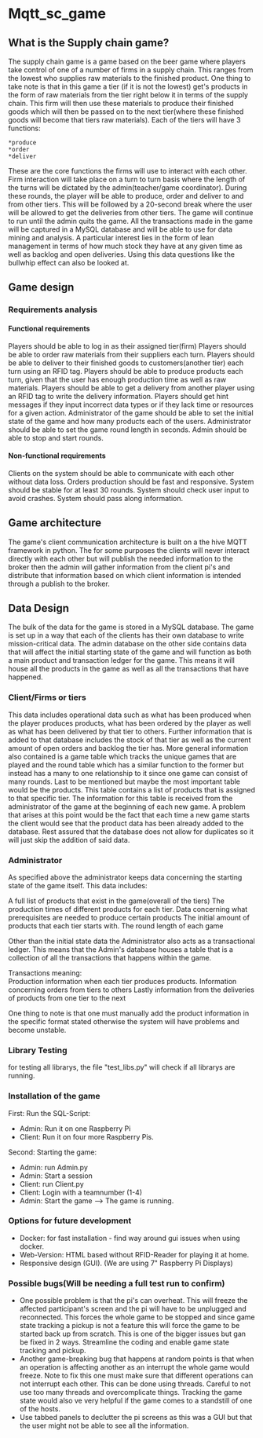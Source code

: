 # Mqtt_sc_game

## What is the Supply chain game?
The supply chain game is a game based on the beer game where players take control of one of a number of firms in a supply chain. This ranges from the lowest who supplies raw materials to the finished product. One thing to take note is that in this game a tier (if it is not the lowest) get's products in the form of raw materials from the tier right below it in terms of the supply chain. This firm will then use these materials to produce their finished goods which will then be passed on to the next tier(where these finished goods will become that tiers raw materials). 
Each of the tiers will have 3 functions:

    *produce 
    *order 
    *deliver

These are the core functions the firms will use to interact with each other. Firm interaction will take place on a turn to turn basis where the length of the turns will be dictated by the admin(teacher/game coordinator). During these rounds, the player will be able to produce, order and deliver to and from other tiers. This will be followed by a 20-second break where the user will be allowed to get the deliveries from other tiers.
The game will continue to run until the admin quits the game. All the transactions made in the game will be captured in a MySQL database and will be able to use for data mining and analysis. A particular interest lies in the form of lean management in terms of how much stock they have at any given time as well as backlog and open deliveries. Using this data questions like the bullwhip effect can also be looked at.

## Game design

### Requirements analysis
#### Functional requirements

Players should be able to log in as their assigned tier(firm)
Players should be able to order raw materials from their suppliers each turn.
Players should be able to deliver to their finished goods to customers(another tier) each turn using an RFID tag.
Players should be able to produce products each turn, given that the user has enough production time as well as raw materials.
Players should be able to get a delivery from another player using an RFID tag to write the delivery information.
Players should get hint messages if they input incorrect data types or if they lack time or resources for a given action.
Administrator of the game should be able to set the initial state of the game and how many products each of the users.
Administrator should be able to set the game round length in seconds.
Admin should be able to stop and start rounds.
      
#### Non-functional requirements

Clients on the system should be able to communicate with each other without data loss.
Orders production should be fast and responsive.
System should be stable for at least 30 rounds.
System should check user input to avoid crashes.
System should pass along information.

## Game architecture

The game's client communication architecture is built on a the hive MQTT framework in python. The for some purposes the clients will never interact directly with each other but will publish the needed information to the broker then the admin will gather information from the client pi's and distribute that information based on which client information is intended through a publish to the broker.

## Data Design

The bulk of the data for the game is stored in a MySQL database. The game is set up in a way that each of the clients has their own database to write mission-critical data. The admin database on the other side contains data that will affect the initial starting state of the game and will function as both a main product and transaction ledger for the game. This means it will house all the products in the game as well as all the transactions that have happened.

### Client/Firms or tiers
This data includes operational data such as what has been produced when the player produces products, what has been ordered by the player as well as what has been delivered by that tier to others. Further information that is added to that database includes the stock of that tier as well as the current amount of open orders and backlog the tier has. More general information also contained is a game table which tracks the unique games that are played and the round table which has a similar function to the former but instead has a many to one relationship to it since one game can consist of many rounds. Last to be mentioned but maybe the most important table would be the products. This table contains a list of products that is assigned to that specific tier. The information for this table is received from the administrator of the game at the beginning of each new game. A problem that arises at this point would be the fact that each time a new game starts the client would see that the product data has been already added to the database. Rest assured that the database does not allow for duplicates so it will just skip the addition of said data.

### Administrator

As specified above the administrator keeps data concerning the starting state of the game itself. 
This data includes:

A full list of products that exist in the game(overall of the tiers)
The production times of different products for each tier.
Data concerning what prerequisites are needed to produce certain products
The initial amount of products that each tier starts with.
The round length of each game
      
Other than the initial state data the Administrator also acts as a transactional ledger. This means that the Admin's database houses a table that is a collection of all the transactions that happens within the game. 

Transactions meaning:      
Production information when each tier produces products.
Information concerning orders from tiers to others
Lastly information from the deliveries of products from one tier to the next
      
 One thing to note is that one must manually add the product information in the specific format stated otherwise the system will have problems and become unstable.

### Library Testing
for testing all librarys, the file "test_libs.py" will check if all librarys are running.

### Installation of the game
First: Run the SQL-Script:
   - Admin: Run it on one Raspberry Pi
   - Client: Run it on four more Raspberry Pis.

Second: Starting the game:
   - Admin: run Admin.py
   - Admin: Start a session
   - Client: run Client.py
   - Client: Login with a teamnumber (1-4)
   - Admin: Start the game
   --> The game is running.
   
### Options for future development
- Docker: for fast installation - find way around gui issues when using docker.
- Web-Version: HTML based without RFID-Reader for playing it at home.
- Responsive design (GUI). (We are using 7" Raspberry Pi Displays)

### Possible bugs(Will be needing a full test run to confirm)
- One possible problem is that the pi's can overheat. This will freeze the affected participant's screen and the pi will have to be unplugged and reconnected. This forces the whole game to be stopped and since game state tracking a pickup is not a feature this will force the game to be started back up from scratch. This is one of the bigger issues but gan be fixed in 2 ways. Streamline the coding and enable game state tracking and pickup.
- Another game-breaking bug that happens at random points is that when an operation is affecting another as an interrupt the whole game would freeze. Note to fix this one must make sure that different operations can not interrupt each other. This can be done using threads. Careful to not use too many threads and overcomplicate things. Tracking the game state would also ve very helpful if the game comes to a standstill of one of the hosts.
- Use tabbed panels to declutter the pi screens as this was a GUI but that the user might not be able to see all the information.
